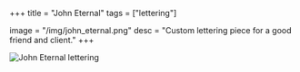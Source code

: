 +++
title = "John Eternal"
tags = ["lettering"]

image = "/img/john_eternal.png"
desc = "Custom lettering piece for a good friend and client."
+++

![John Eternal lettering](/img/john_eternal.png "John Eternal lettering")
